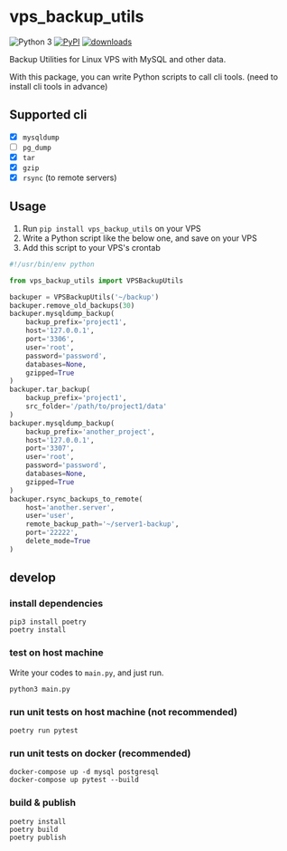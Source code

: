 # vps_backup_utils

<!-- [![Tests Status](https://github.com/python-poetry/poetry/workflows/Tests/badge.svg?branch=master&event=push)](https://github.com/python-poetry/poetry/actions?query=workflow%3ATests+branch%3Amaster+event%3Apush) -->
![Python 3](https://img.shields.io/badge/Python-3-blue.svg)
[![PyPI](https://img.shields.io/pypi/v/vps_backup_utils?label=PyPI)](https://pypi.org/project/vps_backup_utils/)
[![downloads](https://img.shields.io/pypi/dm/vps_backup_utils)](https://pypistats.org/packages/vps_backup_utils)

Backup Utilities for Linux VPS with MySQL and other data. 

With this package, you can write Python scripts to call cli tools. (need to install cli tools in advance)

## Supported cli

* [x] `mysqldump`
* [ ] `pg_dump`
* [x] `tar`
* [x] `gzip`
* [x] `rsync` (to remote servers)

## Usage

1. Run `pip install vps_backup_utils` on your VPS
2. Write a Python script like the below one, and save on your VPS
3. Add this script to your VPS's crontab

```python
#!/usr/bin/env python

from vps_backup_utils import VPSBackupUtils

backuper = VPSBackupUtils('~/backup')
backuper.remove_old_backups(30)
backuper.mysqldump_backup(
    backup_prefix='project1',
    host='127.0.0.1',
    port='3306',
    user='root',
    password='password',
    databases=None,
    gzipped=True
)
backuper.tar_backup(
    backup_prefix='project1',
    src_folder='/path/to/project1/data'
)
backuper.mysqldump_backup(
    backup_prefix='another_project',
    host='127.0.0.1',
    port='3307',
    user='root',
    password='password',
    databases=None,
    gzipped=True
)
backuper.rsync_backups_to_remote(
    host='another.server',
    user='user',
    remote_backup_path='~/server1-backup',
    port='22222',
    delete_mode=True
)
```

## develop

### install dependencies

```
pip3 install poetry
poetry install
```

### test on host machine

Write your codes to `main.py`, and just run.

```
python3 main.py
```

### run unit tests on host machine (not recommended)

```
poetry run pytest
```

### run unit tests on docker (recommended)

```
docker-compose up -d mysql postgresql
docker-compose up pytest --build
```

### build & publish

```
poetry install
poetry build
poetry publish
```
